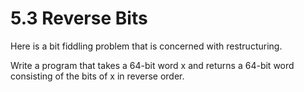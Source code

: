 # 5.3 Reverse Bits
Here is a bit fiddling problem that is concerned with restructuring.

Write a program that takes a 64-bit word x and returns a 64-bit word consisting of the bits of x in reverse order.